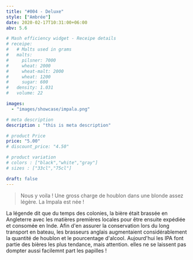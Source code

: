 ```yaml
---
title: "#004 - Deluxe"
style: ["Ambrée"]
date: 2020-02-17T10:31:00+06:00
abv: 5.6

# Mash efficiency widget - Receipe details
# receipe:
#   # Malts used in grams
#   malts:
#     pilsner: 7000
#     wheat: 2000
#     wheat-malt: 2000
#     wheat: 1200
#     sugar: 600
#   density: 1.031
#   volume: 22

images:
  - "images/showcase/impala.png"

# meta description
description : "this is meta description"

# product Price
price: "5.00"
# discount_price: "4.50"

# product variation
# colors : ["black","white","gray"]
# sizes : ["33cl","75cl"]

draft: false
---
```


> Nous y voila ! Une gross charge de houblon dans une blonde assez légère. La Impala est née !

La légende dit que du temps des colonies, la bière était brassée en Angleterre avec les matières premières locales pour être ensuite expédiée et consomée en Inde. Afin d'en assurer la conservation lors du long transport en bateau, les brasseurs anglais augmentaient considérablement la quantité de houblon et le pourcentage d'alcool. Aujourd'hui les IPA font partie des bières les plus tendance, mais attention. elles ne se laissent pas dompter aussi facilemnt part les papilles !